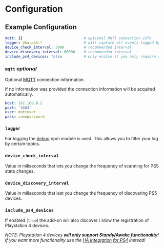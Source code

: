 # Configuration

## Example Configuration
```yaml
mqtt: {}                            # optional MQTT connection info
logger: @ha:ps5:*                   # will capture all events logged by PS5-MQTT
device_check_interval: 5000         # recommended interval
device_discovery_interval: 60000    # recommended interval
include_ps4_devices: false          # only enable if you only require awake/standby functionality
```

### `mqtt` *optional*
Optional [MQTT](https://www.home-assistant.io/integrations/mqtt/) connection information. 

If no information was provided the connection information will be acquired automatically.

```yaml
host: 192.168.0.2
port: '1883'
user: mqttuser
pass: somepassword
``` 

### `logger`
For logging the [debug](https://github.com/debug-js/debug) npm module is used. This allows you to filter your log by certain topics.

### `device_check_interval`
Value in miliseconds that lets you change the frequency of scanning for PS5 state changes. 

### `device_discovery_interval`
Value in miliseconds that lest you change the frequency of discovering PS5 devices.

### `include_ps4_devices`
If enabled (`true`) the add-on will also discover / allow the registration of Playstation 4 devices.

*NOTE: Playstation 4 devices **will only support Standy/Awake functionality**! If you want more functionality use the [HA integration for PS4](https://www.home-assistant.io/integrations/ps4/) instead!*
